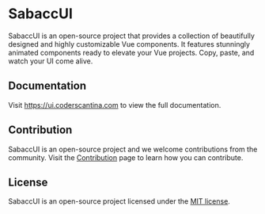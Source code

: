 # SabaccUI

SabaccUI is an open-source project that provides a collection of beautifully designed and highly customizable Vue components. It features stunningly animated components ready to elevate your Vue projects. Copy, paste, and watch your UI come alive.

## Documentation

Visit https://ui.coderscantina.com to view the full documentation.

## Contribution

SabaccUI is an open-source project and we welcome contributions from the community. Visit the [Contribution](https://ui.coderscantina.com/docs/contribution) page to learn how you can contribute.

## License

SabaccUI is an open-source project licensed under the [MIT license](https://github.com/coderscantina/ui/blob/main/LICENSE.md).
